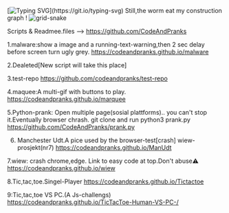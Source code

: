 [![Typing SVG](https://readme-typing-svg.demolab.com?font=Fira+Code&duration=2000&pause=500&color=F7697A&background=A1A1A100&width=435&lines=Code+And+Pranks+info+and%2C+;+live+test+links+for+code+fun.)](https://git.io/typing-svg)
Still,the worm eat my construction graph !
![grid-snake](https://user-images.githubusercontent.com/94220731/198875879-db8010bf-01c8-4f34-98c7-3dd8a0a6e734.svg)

Scripts & Readmee.files -->
https://github.com/CodeAndPranks

1.malware:show a image and a running-text-warning,then 2 sec delay before screen turn ugly grey.
https://codeandpranks.github.io/malware 

2.Dealeted[New script will take this place]

3.test-repo
https://github.com/codeandpranks/test-repo

4.maquee:A multi-gif with buttons to play.
https://codeandpranks.github.io/marquee

5.Python-prank: Open multiple page(sosial plattforms).. you can't stop it.Eventually browser chrash.
git clone and run python3 prank.py
https://github.com/CodeAndPranks/prank.py

6. Manchester Udt.A pice used by the browser-test[crash] wiew-prosjekt(nr7)
https://codeandpranks.github.io/ManUdt

7.wiew: crash chrome,edge.
Link to easy code at top.Don't abuse⚠️
https://codeandpranks.github.io/wiew

8.Tic,tac,toe.Singel-Player
https://codeandpranks.github.io/Tictactoe

9:Tic,tac,toe VS PC.(A Js-challengs)
https://codeandpranks.github.io/TicTacToe-Human-VS-PC-/


